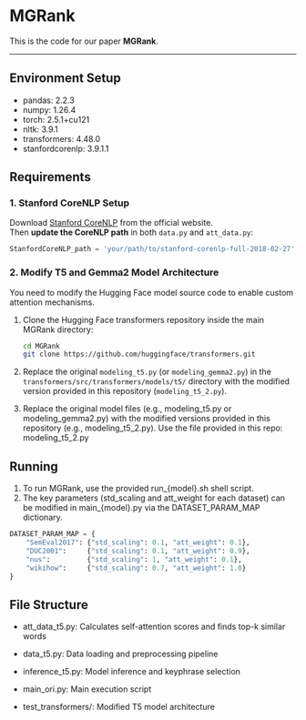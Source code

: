 # MGRank

This is the code for our paper **MGRank**.

---
## Environment Setup
- pandas: 2.2.3
- numpy: 1.26.4
- torch: 2.5.1+cu121
- nltk: 3.9.1
- transformers: 4.48.0
- stanfordcorenlp: 3.9.1.1  

## Requirements

### 1. Stanford CoreNLP Setup

Download [Stanford CoreNLP](https://stanfordnlp.github.io/CoreNLP/) from the official website.  
Then **update the CoreNLP path** in both `data.py` and `att_data.py`:

```python
StanfordCoreNLP_path = 'your/path/to/stanford-corenlp-full-2018-02-27'
```
### 2. Modify T5 and Gemma2 Model Architecture
You need to modify the Hugging Face model source code to enable custom attention mechanisms.
1. Clone the Hugging Face transformers repository inside the main MGRank directory:

   ```bash
   cd MGRank
   git clone https://github.com/huggingface/transformers.git

2. Replace the original `modeling_t5.py` (or `modeling_gemma2.py`) in the `transformers/src/transformers/models/t5/` directory with the modified version provided in this repository (`modeling_t5_2.py`).

3. Replace the original model files (e.g., modeling_t5.py or modeling_gemma2.py) with the modified versions provided in this repository (e.g., modeling_t5_2.py).
   Use the file provided in this repo:
 modeling_t5_2.py

## Running
1. To run MGRank, use the provided run_{model}.sh shell script.
2. The key parameters (std_scaling and att_weight for each dataset) can be modified in main_{model}.py via the DATASET_PARAM_MAP dictionary.
```python
DATASET_PARAM_MAP = {
    "SemEval2017": {"std_scaling": 0.1, "att_weight": 0.1},
    "DUC2001":     {"std_scaling": 0.1, "att_weight": 0.9},
    "nus":         {"std_scaling": 1, "att_weight": 0.1},
    "wikihow":     {"std_scaling": 0.7, "att_weight": 1.0}
}
```

## File Structure
- att_data_t5.py: Calculates self-attention scores and finds top-k similar words

- data_t5.py: Data loading and preprocessing pipeline

- inference_t5.py: Model inference and keyphrase selection

- main_ori.py: Main execution script

- test_transformers/: Modified T5 model architecture
